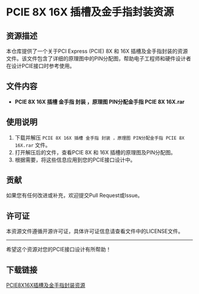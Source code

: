 # PCIE 8X 16X 插槽及金手指封装资源

## 资源描述

本仓库提供了一个关于PCI Express (PCIE) 8X 和 16X 插槽及金手指封装的资源文件。该文件包含了详细的原理图中的PIN分配图，帮助电子工程师和硬件设计者在设计PCIE接口时参考使用。

## 文件内容

- **PCIE 8X 16X 插槽 金手指 封装 ，原理图 PIN分配金手指 PCIE 8X 16X.rar**

## 使用说明

1. 下载并解压 `PCIE 8X 16X 插槽 金手指 封装 ，原理图 PIN分配金手指 PCIE 8X 16X.rar` 文件。
2. 打开解压后的文件，查看PCIE 8X 和 16X 插槽的原理图及PIN分配图。
3. 根据需要，将这些信息应用到您的PCIE接口设计中。

## 贡献

如果您有任何改进或补充，欢迎提交Pull Request或Issue。

## 许可证

本资源文件遵循开源许可证，具体许可证信息请查看文件中的LICENSE文件。

---

希望这个资源对您的PCIE接口设计有所帮助！

## 下载链接

[PCIE8X16X插槽及金手指封装资源](https://pan.quark.cn/s/c323d3cec79f)